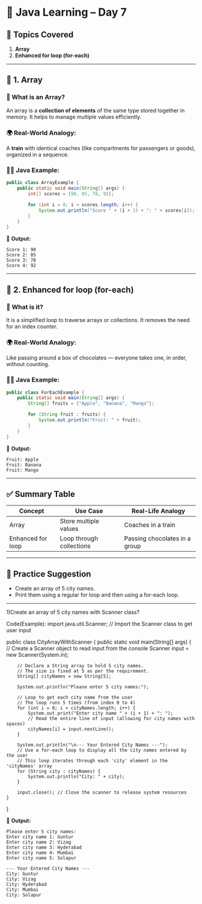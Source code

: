 # 🧠 Java Learning – Day 7

## 📘 Topics Covered
1. **Array**
2. **Enhanced for loop (for-each)**

---

## 🔹 1. Array

### 🔸 What is an Array?
An array is a **collection of elements** of the same type stored together in memory. It helps to manage multiple values efficiently.

### 🌍 Real-World Analogy:
A **train** with identical coaches (like compartments for passengers or goods), organized in a sequence.

### 🧑‍💻 Java Example:

```java
public class ArrayExample {
    public static void main(String[] args) {
        int[] scores = {90, 85, 78, 92};

        for (int i = 0; i < scores.length; i++) {
            System.out.println("Score " + (i + 1) + ": " + scores[i]);
        }
    }
}
```

🧠 **Output:**
```
Score 1: 90
Score 2: 85
Score 3: 78
Score 4: 92
```

---

## 🔹 2. Enhanced for loop (for-each)

### 🔸 What is it?
It is a simplified loop to traverse arrays or collections. It removes the need for an index counter.

### 🌍 Real-World Analogy:
Like passing around a box of chocolates — everyone takes one, in order, without counting.

### 🧑‍💻 Java Example:

```java
public class ForEachExample {
    public static void main(String[] args) {
        String[] fruits = {"Apple", "Banana", "Mango"};

        for (String fruit : fruits) {
            System.out.println("Fruit: " + fruit);
        }
    }
}
```

🧠 **Output:**
```
Fruit: Apple
Fruit: Banana
Fruit: Mango
```

---

## ✅ Summary Table

| Concept            | Use Case                    | Real-Life Analogy              |
|--------------------|-----------------------------|-------------------------------|
| Array              | Store multiple values        | Coaches in a train            |
| Enhanced for loop  | Loop through collections     | Passing chocolates in a group |

---

## 📌 Practice Suggestion

- Create an array of 5 city names.
- Print them using a regular for loop and then using a for-each loop.

---
1)Create an array of 5 city names with Scanner class?

Code(Example):
  import java.util.Scanner; // Import the Scanner class to get user input

public class CityArrayWithScanner {
    public static void main(String[] args) {
        // Create a Scanner object to read input from the console
        Scanner input = new Scanner(System.in);

        // Declare a String array to hold 5 city names.
        // The size is fixed at 5 as per the requirement.
        String[] cityNames = new String[5];

        System.out.println("Please enter 5 city names:");

        // Loop to get each city name from the user
        // The loop runs 5 times (from index 0 to 4)
        for (int i = 0; i < cityNames.length; i++) {
            System.out.print("Enter city name " + (i + 1) + ": ");
            // Read the entire line of input (allowing for city names with spaces)
            cityNames[i] = input.nextLine(); 
        }

        System.out.println("\n--- Your Entered City Names ---");
        // Use a for-each loop to display all the city names entered by the user
        // This loop iterates through each 'city' element in the 'cityNames' array
        for (String city : cityNames) {
            System.out.println("City: " + city);
        }

        input.close(); // Close the scanner to release system resources
    }
}

🧠 **Output:**
```
Please enter 5 city names:
Enter city name 1: Guntur
Enter city name 2: Vizag
Enter city name 3: Hyderabad
Enter city name 4: Mumbai
Enter city name 5: Solapur

--- Your Entered City Names ---
City: Guntur
City: Vizag
City: Hyderabad
City: Mumbai
City: Solapur
```